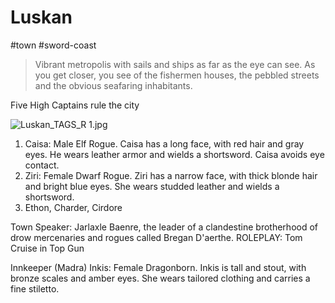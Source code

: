 # Luskan

\#town #sword-coast 

 > 
 > Vibrant metropolis with sails and ships as far as the eye can see. As you get closer, you see of the fishermen houses, the pebbled streets and the obvious seafaring inhabitants.

Five High Captains rule the city

![Luskan_TAGS_R 1.jpg](..\Images\Luskan_TAGS_R%201.jpg)

1. Caisa: Male Elf Rogue. Caisa has a long face, with red hair and gray eyes. He wears leather armor and wields a shortsword. Caisa avoids eye contact.
1. Ziri: Female Dwarf Rogue. Ziri has a narrow face, with thick blonde hair and bright blue eyes. She wears studded leather and wields a shortsword.
1. Ethon, Charder, Cirdore

Town Speaker: Jarlaxle Baenre, the leader of a clandestine brotherhood of drow mercenaries and rogues called Bregan D'aerthe. ROLEPLAY: Tom Cruise in Top Gun

Innkeeper (Madra)
Inkis: Female Dragonborn. Inkis is tall and stout, with bronze scales and amber eyes. She wears tailored clothing and carries a fine stiletto.
